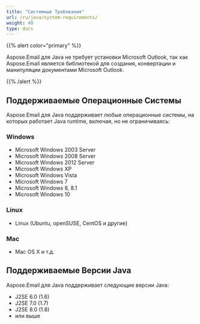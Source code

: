 ```yaml
---
title: "Системные Требования"
url: /ru/java/system-requirements/
weight: 40
type: docs
---
```


{{% alert color="primary" %}} 

Aspose.Email для Java не требует установки Microsoft Outlook, так как Aspose.Email является библиотекой для создания, конвертации и манипуляции документами Microsoft Outlook.

{{% /alert %}} 
## **Поддерживаемые Операционные Системы**
Aspose.Email для Java поддерживает любые операционные системы, на которых работает Java runtime, включая, но не ограничиваясь:
### **Windows**
- Microsoft Windows 2003 Server
- Microsoft Windows 2008 Server
- Microsoft Windows 2012 Server
- Microsoft Windows XP 
- Microsoft Windows Vista
- Microsoft Windows 7
- Microsoft Windows 8, 8.1
- Microsoft Windows 10
### **Linux**
- Linux (Ubuntu, openSUSE, CentOS и другие)
### **Mac**
- Mac OS X и т.д.
## **Поддерживаемые Версии Java**
Aspose.Email для Java поддерживает следующие версии Java:

- J2SE 6.0 (1.6)
- J2SE 7.0 (1.7)
- J2SE 8.0 (1.8)
- или выше